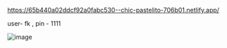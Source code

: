 https://65b440a02ddcf92a0fabc530--chic-pastelito-706b01.netlify.app/

user- fk , pin - 1111

![image](https://github.com/jsNoobSaiBot/Bankist-ATM-app/assets/145670746/2495e709-629c-4388-b73c-3de2776be155)
